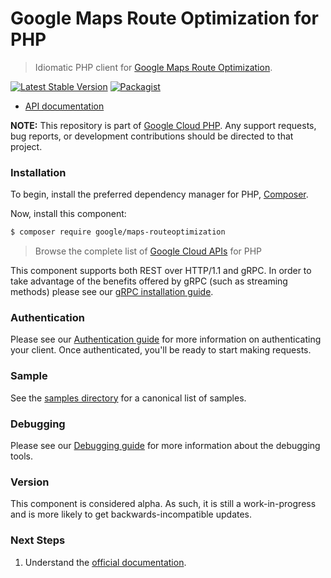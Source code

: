 # Google Maps Route Optimization for PHP

> Idiomatic PHP client for [Google Maps Route Optimization](https://developers.google.com/maps/documentation/route-optimization).

[![Latest Stable Version](https://poser.pugx.org/google/maps-routeoptimization/v/stable)](https://packagist.org/packages/google/maps-routeoptimization) [![Packagist](https://img.shields.io/packagist/dm/google/maps-routeoptimization.svg)](https://packagist.org/packages/google/maps-routeoptimization)

* [API documentation](https://cloud.google.com/php/docs/reference/maps-routeoptimization/latest)

**NOTE:** This repository is part of [Google Cloud PHP](https://github.com/googleapis/google-cloud-php). Any
support requests, bug reports, or development contributions should be directed to
that project.

### Installation

To begin, install the preferred dependency manager for PHP, [Composer](https://getcomposer.org/).

Now, install this component:

```sh
$ composer require google/maps-routeoptimization
```

> Browse the complete list of [Google Cloud APIs](https://cloud.google.com/php/docs/reference)
> for PHP

This component supports both REST over HTTP/1.1 and gRPC. In order to take advantage of the benefits
offered by gRPC (such as streaming methods) please see our
[gRPC installation guide](https://cloud.google.com/php/grpc).

### Authentication

Please see our [Authentication guide](https://github.com/googleapis/google-cloud-php/blob/main/AUTHENTICATION.md) for more information
on authenticating your client. Once authenticated, you'll be ready to start making requests.

### Sample

See the [samples directory](https://github.com/googleapis/php-maps-routeoptimization/tree/main/samples) for a canonical list of samples.

### Debugging

Please see our [Debugging guide](https://github.com/googleapis/google-cloud-php/blob/main/DEBUG.md)
for more information about the debugging tools.

### Version

This component is considered alpha. As such, it is still a work-in-progress and is more likely to get backwards-incompatible updates.

### Next Steps

1. Understand the [official documentation](https://developers.google.com/maps/documentation/route-optimization).
